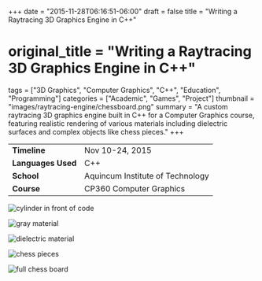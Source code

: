 +++
date = "2015-11-28T06:16:51-06:00"
draft = false
title = "Writing a Raytracing 3D Graphics Engine in C++"
# original_title = "Writing a Raytracing 3D Graphics Engine in C++"
tags = ["3D Graphics", "Computer Graphics", "C++", "Education", "Programming"]
categories = ["Academic", "Games", "Project"]
thumbnail = "images/raytracing-engine/chessboard.png"
summary = "A custom raytracing 3D graphics engine built in C++ for a Computer Graphics course, featuring realistic rendering of various materials including dielectric surfaces and complex objects like chess pieces."
+++

| | |
| --- | --- |
| **Timeline** | Nov 10-24, 2015 |
| **Languages Used** | C++ |
| **School** | Aquincum Institute of Technology |
| **Course** | CP360 Computer Graphics |

![cylinder in front of code](../../images/raytracing-engine/cylinder.png)

![gray material](../../images/raytracing-engine/gray.png)

![dielectric material](../../images/raytracing-engine/dielectric.png)

![chess pieces](../../images/raytracing-engine/chesspieces.png)

![full chess board](../../images/raytracing-engine/chessboard.png)
